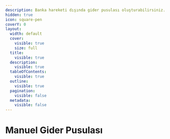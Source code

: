 ```yaml
---
description: Banka hareketi dışında gider pusulası oluşturabilirsiniz.
hidden: true
icon: square-pen
coverY: 0
layout:
  width: default
  cover:
    visible: true
    size: full
  title:
    visible: true
  description:
    visible: true
  tableOfContents:
    visible: true
  outline:
    visible: true
  pagination:
    visible: false
  metadata:
    visible: false
---
```


# Manuel Gider Pusulası

